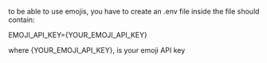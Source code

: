 to be able to use emojis, you have to create an .env file
inside the file should contain: 

EMOJI_API_KEY={YOUR_EMOJI_API_KEY}

where {YOUR_EMOJI_API_KEY}, is your emoji API key